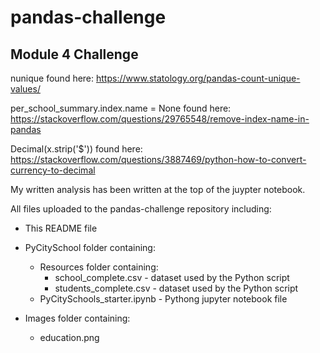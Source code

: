 # pandas-challenge

## Module 4 Challenge

nunique found here: https://www.statology.org/pandas-count-unique-values/


per_school_summary.index.name = None found here: https://stackoverflow.com/questions/29765548/remove-index-name-in-pandas


Decimal(x.strip('$')) found here: https://stackoverflow.com/questions/3887469/python-how-to-convert-currency-to-decimal


My written analysis has been written at the top of the juypter notebook.


All files uploaded to the pandas-challenge repository including:  

- This README file  

- PyCitySchool folder containing:  
    - Resources folder containing:  
        - school_complete.csv - dataset used by the Python script  
        - students_complete.csv - dataset used by the Python script
    - PyCitySchools_starter.ipynb - Pythong jupyter notebook file 

- Images folder containing:  
    - education.png